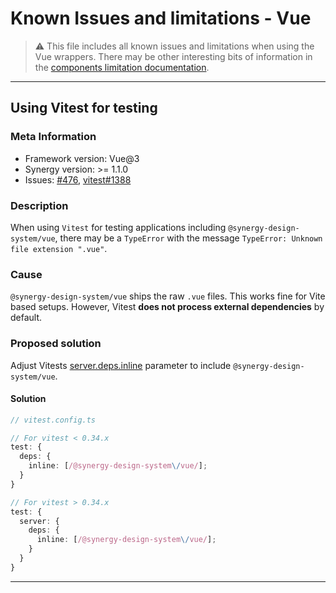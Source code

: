 # Known Issues and limitations - Vue

> ⚠️ This file includes all known issues and limitations when using the Vue wrappers.
> There may be other interesting bits of information in the [components limitation documentation](https://synergy-design-system.github.io/?path=/docs/limitations-components--docs).

---

## Using Vitest for testing

### Meta Information

- Framework version: Vue@3
- Synergy version: >= 1.1.0
- Issues: [#476](https://github.com/synergy-design-system/synergy-design-system/issues/476), [vitest#1388](https://github.com/vitest-dev/vitest/issues/1388)

### Description

When using `Vitest` for testing applications including `@synergy-design-system/vue`, there may be a `TypeError` with the message `TypeError: Unknown file extension ".vue"`.

### Cause

`@synergy-design-system/vue` ships the raw `.vue` files. This works fine for Vite based setups. However, Vitest **does not process external dependencies** by default.

### Proposed solution

Adjust Vitests [server.deps.inline](https://vitest.dev/config/#server-deps-inline) parameter to include `@synergy-design-system/vue`.

#### Solution

```typescript
// vitest.config.ts

// For vitest < 0.34.x
test: {
  deps: {
    inline: [/@synergy-design-system\/vue/];
  }
}

// For vitest > 0.34.x
test: {
  server: {
    deps: {
      inline: [/@synergy-design-system\/vue/];
    }
  }
}
```

---
